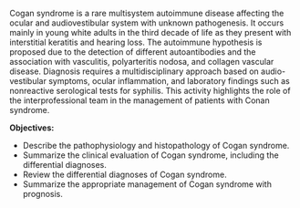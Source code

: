 Cogan syndrome is a rare multisystem autoimmune disease affecting the ocular and audiovestibular system with unknown pathogenesis. It occurs mainly in young white adults in the third decade of life as they present with interstitial keratitis and hearing loss. The autoimmune hypothesis is proposed due to the detection of different autoantibodies and the association with vasculitis, polyarteritis nodosa, and collagen vascular disease. Diagnosis requires a multidisciplinary approach based on audio-vestibular symptoms, ocular inflammation, and laboratory findings such as nonreactive serological tests for syphilis. This activity highlights the role of the interprofessional team in the management of patients with Conan syndrome.

**Objectives:**
- Describe the pathophysiology and histopathology of Cogan syndrome.
- Summarize the clinical evaluation of Cogan syndrome, including the differential diagnoses.
- Review the differential diagnoses of Cogan syndrome.
- Summarize the appropriate management of Cogan syndrome with prognosis.
